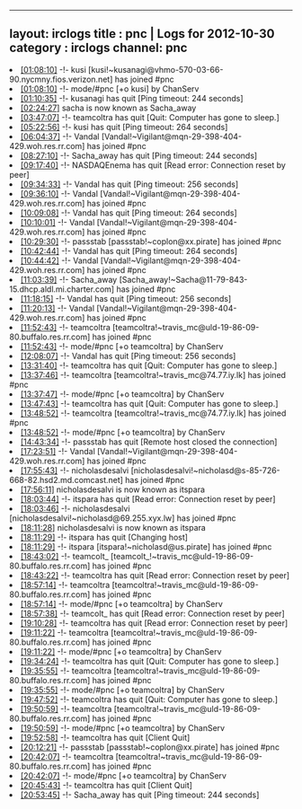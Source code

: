 
---
layout: irclogs
title : pnc | Logs for 2012-10-30
category : irclogs
channel: pnc
---
<li class="logitem"><a href="#01:08:10" name="01:08:10" class="time">[01:08:10]</a> -!- <span class="join">kusi</span> [kusi!~kusanagi@vhmo-570-03-66-90.nycmny.fios.verizon.net] has joined #pnc </li>
<li class="logitem"><a href="#01:08:10" name="01:08:10" class="time">[01:08:10]</a> -!- mode/<span class="mode">#pnc</span> [+o kusi] by ChanServ </li>
<li class="logitem"><a href="#01:10:35" name="01:10:35" class="time">[01:10:35]</a> -!- <span class="quit">kusanagi</span> has quit [Ping timeout: 244 seconds] </li>
<li class="logitem"><a href="#02:24:27" name="02:24:27" class="time">[02:24:27]</a> <span class="nick">sacha</span> is now known as <span class="nick">Sacha_away</span> </li>
<li class="logitem"><a href="#03:47:07" name="03:47:07" class="time">[03:47:07]</a> -!- <span class="quit">teamcoltra</span> has quit [Quit: Computer has gone to sleep.] </li>
<li class="logitem"><a href="#05:22:56" name="05:22:56" class="time">[05:22:56]</a> -!- <span class="quit">kusi</span> has quit [Ping timeout: 264 seconds] </li>
<li class="logitem"><a href="#06:04:37" name="06:04:37" class="time">[06:04:37]</a> -!- <span class="join">Vandal</span> [Vandal!~Vigilant@mqn-29-398-404-429.woh.res.rr.com] has joined #pnc </li>
<li class="logitem"><a href="#08:27:10" name="08:27:10" class="time">[08:27:10]</a> -!- <span class="quit">Sacha_away</span> has quit [Ping timeout: 244 seconds] </li>
<li class="logitem"><a href="#09:17:40" name="09:17:40" class="time">[09:17:40]</a> -!- <span class="quit">NASDAQEnema</span> has quit [Read error: Connection reset by peer] </li>
<li class="logitem"><a href="#09:34:33" name="09:34:33" class="time">[09:34:33]</a> -!- <span class="quit">Vandal</span> has quit [Ping timeout: 256 seconds] </li>
<li class="logitem"><a href="#09:36:10" name="09:36:10" class="time">[09:36:10]</a> -!- <span class="join">Vandal</span> [Vandal!~Vigilant@mqn-29-398-404-429.woh.res.rr.com] has joined #pnc </li>
<li class="logitem"><a href="#10:09:08" name="10:09:08" class="time">[10:09:08]</a> -!- <span class="quit">Vandal</span> has quit [Ping timeout: 264 seconds] </li>
<li class="logitem"><a href="#10:10:01" name="10:10:01" class="time">[10:10:01]</a> -!- <span class="join">Vandal</span> [Vandal!~Vigilant@mqn-29-398-404-429.woh.res.rr.com] has joined #pnc </li>
<li class="logitem"><a href="#10:29:30" name="10:29:30" class="time">[10:29:30]</a> -!- <span class="join">passstab</span> [passstab!~coplon@xx.pirate] has joined #pnc </li>
<li class="logitem"><a href="#10:42:44" name="10:42:44" class="time">[10:42:44]</a> -!- <span class="quit">Vandal</span> has quit [Ping timeout: 264 seconds] </li>
<li class="logitem"><a href="#10:44:42" name="10:44:42" class="time">[10:44:42]</a> -!- <span class="join">Vandal</span> [Vandal!~Vigilant@mqn-29-398-404-429.woh.res.rr.com] has joined #pnc </li>
<li class="logitem"><a href="#11:03:39" name="11:03:39" class="time">[11:03:39]</a> -!- <span class="join">Sacha_away</span> [Sacha_away!~Sacha@11-79-843-15.dhcp.aldl.mi.charter.com] has joined #pnc </li>
<li class="logitem"><a href="#11:18:15" name="11:18:15" class="time">[11:18:15]</a> -!- <span class="quit">Vandal</span> has quit [Ping timeout: 256 seconds] </li>
<li class="logitem"><a href="#11:20:13" name="11:20:13" class="time">[11:20:13]</a> -!- <span class="join">Vandal</span> [Vandal!~Vigilant@mqn-29-398-404-429.woh.res.rr.com] has joined #pnc </li>
<li class="logitem"><a href="#11:52:43" name="11:52:43" class="time">[11:52:43]</a> -!- <span class="join">teamcoltra</span> [teamcoltra!~travis_mc@uld-19-86-09-80.buffalo.res.rr.com] has joined #pnc </li>
<li class="logitem"><a href="#11:52:43" name="11:52:43" class="time">[11:52:43]</a> -!- mode/<span class="mode">#pnc</span> [+o teamcoltra] by ChanServ </li>
<li class="logitem"><a href="#12:08:07" name="12:08:07" class="time">[12:08:07]</a> -!- <span class="quit">Vandal</span> has quit [Ping timeout: 256 seconds] </li>
<li class="logitem"><a href="#13:31:40" name="13:31:40" class="time">[13:31:40]</a> -!- <span class="quit">teamcoltra</span> has quit [Quit: Computer has gone to sleep.] </li>
<li class="logitem"><a href="#13:37:46" name="13:37:46" class="time">[13:37:46]</a> -!- <span class="join">teamcoltra</span> [teamcoltra!~travis_mc@74.77.iy.lk] has joined #pnc </li>
<li class="logitem"><a href="#13:37:47" name="13:37:47" class="time">[13:37:47]</a> -!- mode/<span class="mode">#pnc</span> [+o teamcoltra] by ChanServ </li>
<li class="logitem"><a href="#13:47:43" name="13:47:43" class="time">[13:47:43]</a> -!- <span class="quit">teamcoltra</span> has quit [Quit: Computer has gone to sleep.] </li>
<li class="logitem"><a href="#13:48:52" name="13:48:52" class="time">[13:48:52]</a> -!- <span class="join">teamcoltra</span> [teamcoltra!~travis_mc@74.77.iy.lk] has joined #pnc </li>
<li class="logitem"><a href="#13:48:52" name="13:48:52" class="time">[13:48:52]</a> -!- mode/<span class="mode">#pnc</span> [+o teamcoltra] by ChanServ </li>
<li class="logitem"><a href="#14:43:34" name="14:43:34" class="time">[14:43:34]</a> -!- <span class="quit">passstab</span> has quit [Remote host closed the connection] </li>
<li class="logitem"><a href="#17:23:51" name="17:23:51" class="time">[17:23:51]</a> -!- <span class="join">Vandal</span> [Vandal!~Vigilant@mqn-29-398-404-429.woh.res.rr.com] has joined #pnc </li>
<li class="logitem"><a href="#17:55:43" name="17:55:43" class="time">[17:55:43]</a> -!- <span class="join">nicholasdesalvi</span> [nicholasdesalvi!~nicholasd@s-85-726-668-82.hsd2.md.comcast.net] has joined #pnc </li>
<li class="logitem"><a href="#17:56:11" name="17:56:11" class="time">[17:56:11]</a> <span class="nick">nicholasdesalvi</span> is now known as <span class="nick">itspara</span> </li>
<li class="logitem"><a href="#18:03:44" name="18:03:44" class="time">[18:03:44]</a> -!- <span class="quit">itspara</span> has quit [Read error: Connection reset by peer] </li>
<li class="logitem"><a href="#18:03:46" name="18:03:46" class="time">[18:03:46]</a> -!- <span class="join">nicholasdesalvi</span> [nicholasdesalvi!~nicholasd@69.255.xyx.lw] has joined #pnc </li>
<li class="logitem"><a href="#18:11:28" name="18:11:28" class="time">[18:11:28]</a> <span class="nick">nicholasdesalvi</span> is now known as <span class="nick">itspara</span> </li>
<li class="logitem"><a href="#18:11:29" name="18:11:29" class="time">[18:11:29]</a> -!- <span class="quit">itspara</span> has quit [Changing host] </li>
<li class="logitem"><a href="#18:11:29" name="18:11:29" class="time">[18:11:29]</a> -!- <span class="join">itspara</span> [itspara!~nicholasd@us.pirate] has joined #pnc </li>
<li class="logitem"><a href="#18:43:02" name="18:43:02" class="time">[18:43:02]</a> -!- <span class="join">teamcolt_</span> [teamcolt_!~travis_mc@uld-19-86-09-80.buffalo.res.rr.com] has joined #pnc </li>
<li class="logitem"><a href="#18:43:22" name="18:43:22" class="time">[18:43:22]</a> -!- <span class="quit">teamcoltra</span> has quit [Read error: Connection reset by peer] </li>
<li class="logitem"><a href="#18:57:14" name="18:57:14" class="time">[18:57:14]</a> -!- <span class="join">teamcoltra</span> [teamcoltra!~travis_mc@uld-19-86-09-80.buffalo.res.rr.com] has joined #pnc </li>
<li class="logitem"><a href="#18:57:14" name="18:57:14" class="time">[18:57:14]</a> -!- mode/<span class="mode">#pnc</span> [+o teamcoltra] by ChanServ </li>
<li class="logitem"><a href="#18:57:38" name="18:57:38" class="time">[18:57:38]</a> -!- <span class="quit">teamcolt_</span> has quit [Read error: Connection reset by peer] </li>
<li class="logitem"><a href="#19:10:28" name="19:10:28" class="time">[19:10:28]</a> -!- <span class="quit">teamcoltra</span> has quit [Read error: Connection reset by peer] </li>
<li class="logitem"><a href="#19:11:22" name="19:11:22" class="time">[19:11:22]</a> -!- <span class="join">teamcoltra</span> [teamcoltra!~travis_mc@uld-19-86-09-80.buffalo.res.rr.com] has joined #pnc </li>
<li class="logitem"><a href="#19:11:22" name="19:11:22" class="time">[19:11:22]</a> -!- mode/<span class="mode">#pnc</span> [+o teamcoltra] by ChanServ </li>
<li class="logitem"><a href="#19:34:24" name="19:34:24" class="time">[19:34:24]</a> -!- <span class="quit">teamcoltra</span> has quit [Quit: Computer has gone to sleep.] </li>
<li class="logitem"><a href="#19:35:55" name="19:35:55" class="time">[19:35:55]</a> -!- <span class="join">teamcoltra</span> [teamcoltra!~travis_mc@uld-19-86-09-80.buffalo.res.rr.com] has joined #pnc </li>
<li class="logitem"><a href="#19:35:55" name="19:35:55" class="time">[19:35:55]</a> -!- mode/<span class="mode">#pnc</span> [+o teamcoltra] by ChanServ </li>
<li class="logitem"><a href="#19:47:52" name="19:47:52" class="time">[19:47:52]</a> -!- <span class="quit">teamcoltra</span> has quit [Quit: Computer has gone to sleep.] </li>
<li class="logitem"><a href="#19:50:59" name="19:50:59" class="time">[19:50:59]</a> -!- <span class="join">teamcoltra</span> [teamcoltra!~travis_mc@uld-19-86-09-80.buffalo.res.rr.com] has joined #pnc </li>
<li class="logitem"><a href="#19:50:59" name="19:50:59" class="time">[19:50:59]</a> -!- mode/<span class="mode">#pnc</span> [+o teamcoltra] by ChanServ </li>
<li class="logitem"><a href="#19:52:58" name="19:52:58" class="time">[19:52:58]</a> -!- <span class="quit">teamcoltra</span> has quit [Client Quit] </li>
<li class="logitem"><a href="#20:12:21" name="20:12:21" class="time">[20:12:21]</a> -!- <span class="join">passstab</span> [passstab!~coplon@xx.pirate] has joined #pnc </li>
<li class="logitem"><a href="#20:42:07" name="20:42:07" class="time">[20:42:07]</a> -!- <span class="join">teamcoltra</span> [teamcoltra!~travis_mc@uld-19-86-09-80.buffalo.res.rr.com] has joined #pnc </li>
<li class="logitem"><a href="#20:42:07" name="20:42:07" class="time">[20:42:07]</a> -!- mode/<span class="mode">#pnc</span> [+o teamcoltra] by ChanServ </li>
<li class="logitem"><a href="#20:45:43" name="20:45:43" class="time">[20:45:43]</a> -!- <span class="quit">teamcoltra</span> has quit [Client Quit] </li>
<li class="logitem"><a href="#20:53:45" name="20:53:45" class="time">[20:53:45]</a> -!- <span class="quit">Sacha_away</span> has quit [Ping timeout: 244 seconds] </li>


